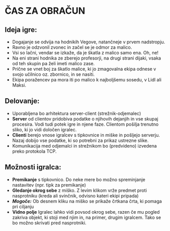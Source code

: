 # ČAS ZA OBRAČUN


## Ideja igre:

- Dogajanje se odvija na hodnikih Vegove, natančneje v prvem nadstropju. 
- Ravno je odzvonil zvonec in začel se je odmor za malico. 
- Vsi so lačni, vendar se izkaže, da je škatla z malico samo ena. Oh, ne!<br>
- Na eni strani hodnika ze zberejo profesorji, na drugi strani dijaki, vsaka od teh skupin pa želi imeti malico zase. 
- Prične se vnet boj za škatlo malice, ki jo zmagovalna ekipa odnese v svojo učilnico oz. zbornico, in se nasiti. 
- Ekipa poražencev pa mora iti po malico k najboljšemu sosedu, v Lidl ali Maksi.



## Delovanje:

- Uporabljena bo arhitektura server-client (strežnik-odjemalec)
- **Server** od clientov pridobiva podatke o njihovih dejanjih in vse skupaj procesira. Vodi tudi potek igre in njene faze. Clientom pošilja trenutno sliko, ki jo vidi določen igralec. 
- **Clienti** berejo vnose igralcev s tipkovnice in miške in pošljejo serverju. Nazaj dobijo vse podatke, ki so potrebni za prikaz ustrezne slike.
- Komunikacija med odjemalci in strežnikom bo (predvideno) izvedena preko protokola TCP. 



## Možnosti igralca:

- **Premikanje** s tipkovnico. Do neke mere bo možno spreminjanje nastavitev (npr. tipk za premikanje)
- **Gledanje okrog sebe** z miško. Z levim klikom vrže predmet proti nasprotniku (kreda ali svinčnik, odvisno kateri ekipi pripada)
- ***Mogoče:*** Ob desnem kliku na miško se prikaže črtkana črta, ki pomaga pri ciljanju
- **Vidno polje** Igralec lahko vidi povsod okrog sebe, razen če mu pogled zakriva objekt, ki stoji med njim in, na primer, drugim igralcem. Tako se bo možno skrivati pred nasprotniki.